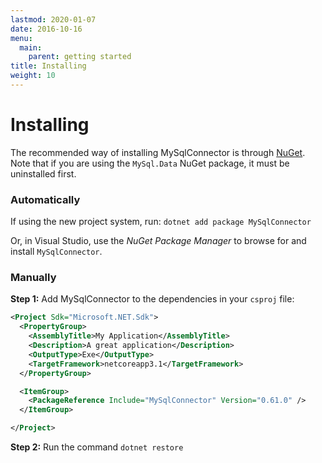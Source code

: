 ```yaml
---
lastmod: 2020-01-07
date: 2016-10-16
menu:
  main:
    parent: getting started
title: Installing
weight: 10
---
```


Installing
==========

The recommended way of installing MySqlConnector is through [NuGet](https://www.nuget.org/packages/MySqlConnector/).
Note that if you are using the `MySql.Data` NuGet package, it must be uninstalled first.

### Automatically

If using the new project system, run: `dotnet add package MySqlConnector`

Or, in Visual Studio, use the _NuGet Package Manager_ to browse for and install `MySqlConnector`.

### Manually

**Step 1:** Add MySqlConnector to the dependencies in your `csproj` file:

```xml
<Project Sdk="Microsoft.NET.Sdk">
  <PropertyGroup>
    <AssemblyTitle>My Application</AssemblyTitle>
    <Description>A great application</Description>
    <OutputType>Exe</OutputType>
    <TargetFramework>netcoreapp3.1</TargetFramework>
  </PropertyGroup>

  <ItemGroup>
    <PackageReference Include="MySqlConnector" Version="0.61.0" />
  </ItemGroup>

</Project>
```

**Step 2:** Run the command `dotnet restore`

